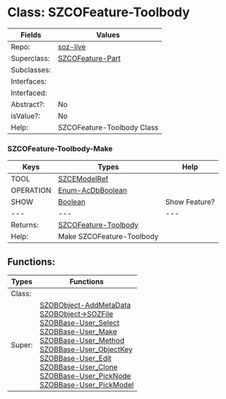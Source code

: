 
# Class:	SZCOFeature-Toolbody

| Fields | Values |
| --------- | --------- |
| Repo: | [soz-live](/repos/soz-live.html) |
| Superclass: | [SZCOFeature-Part](SZCOFeature-Part.html) |
| Subclasses: |  |
| Interfaces: |  |
| Interfaced: |  |
| Abstract?: | No |
| isValue?: | No |
| Help: | SZCOFeature-Toolbody Class |

### SZCOFeature-Toolbody-Make

| Keys | Types | Help |
| --------- | --------- | --------- |
| TOOL | [SZCEModelRef](SZCEModelRef.html) |  |
| OPERATION | [Enum-AcDbBoolean](Enum-AcDbBoolean.html) |  |
| SHOW | [Boolean](Boolean.html) | Show Feature? |
| --- | --- | --- |
| Returns: | [SZCOFeature-Toolbody](SZCOFeature-Toolbody.html) |
| Help: | Make SZCOFeature-Toolbody |


## Functions:

| Types | Functions |
| --------- | --------- |
| Class: |  |
| Super: | [SZOBObject-AddMetaData](SZOBObject.html) <br> [SZOBObject->SOZFile](SZOBObject.html) <br> [SZOBBase-User_Select](SZOBBase.html) <br> [SZOBBase-User_Make](SZOBBase.html) <br> [SZOBBase-User_Method](SZOBBase.html) <br> [SZOBBase-User_ObjectKey](SZOBBase.html) <br> [SZOBBase-User_Edit](SZOBBase.html) <br> [SZOBBase-User_Clone](SZOBBase.html) <br> [SZOBBase-User_PickNode](SZOBBase.html) <br> [SZOBBase-User_PickModel](SZOBBase.html) |


